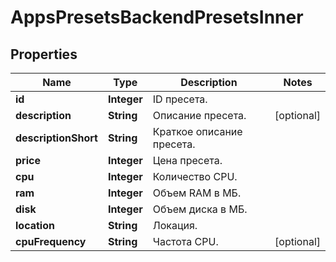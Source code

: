 

# AppsPresetsBackendPresetsInner


## Properties

| Name | Type | Description | Notes |
|------------ | ------------- | ------------- | -------------|
|**id** | **Integer** | ID пресета. |  |
|**description** | **String** | Описание пресета. |  [optional] |
|**descriptionShort** | **String** | Краткое описание пресета. |  |
|**price** | **Integer** | Цена пресета. |  |
|**cpu** | **Integer** | Количество CPU. |  |
|**ram** | **Integer** | Объем RAM в МБ. |  |
|**disk** | **Integer** | Объем диска в МБ. |  |
|**location** | **String** | Локация. |  |
|**cpuFrequency** | **String** | Частота CPU. |  [optional] |



